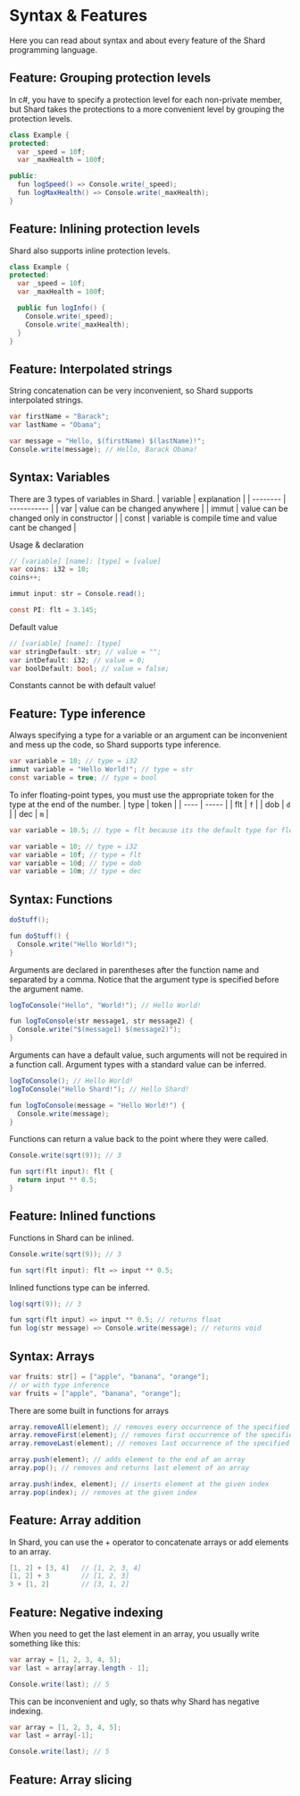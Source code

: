 # Syntax & Features
Here you can read about syntax and about every feature of the Shard programming language.
## Feature: Grouping protection levels
In c#, you have to specify a protection level for each non-private member, but Shard takes the protections to a more convenient level by grouping the protection levels.
```cs
class Example {
protected:
  var _speed = 10f;
  var _maxHealth = 100f;

public:
  fun logSpeed() => Console.write(_speed);
  fun logMaxHealth() => Console.write(_maxHealth);
}
```
## Feature: Inlining protection levels
Shard also supports inline protection levels.
```cs
class Example {
protected:
  var _speed = 10f;
  var _maxHealth = 100f;

  public fun logInfo() {
    Console.write(_speed);
    Console.write(_maxHealth);
  }
}
```
## Feature: Interpolated strings
String concatenation can be very inconvenient, so Shard supports interpolated strings.
```cs
var firstName = "Barack";
var lastName = "Obama";

var message = "Hello, $(firstName) $(lastName)!";
Console.write(message); // Hello, Barack Obama!
```
## Syntax: Variables
There are 3 types of variables in Shard.
| variable | explanation |
| -------- | ----------- |
| var | value can be changed anywhere |
| immut | value can be changed only in constructor |
| const | variable is compile time and value cant be changed  |

Usage & declaration
```cs
// [variable] [name]: [type] = [value]
var coins: i32 = 10;
coins++;

immut input: str = Console.read();

const PI: flt = 3.145;
```
Default value
```cs
// [variable] [name]: [type]
var stringDefault: str; // value = "";
var intDefault: i32; // value = 0;
var boolDefault: bool; // value = false;
```
Constants cannot be with default value!
## Feature: Type inference
Always specifying a type for a variable or an argument can be inconvenient and mess up the code, so Shard supports type inference.
```cs
var variable = 10; // type = i32
immut variable = "Hello World!"; // type = str
const variable = true; // type = bool
```
To infer floating-point types, you must use the appropriate token for the type at the end of the number.
| type | token |
| ---- | ----- |
| flt | `f` |
| dob | `d` |
| dec | `m` |
```cs
var variable = 10.5; // type = flt because its the default type for floating point numbers

var variable = 10; // type = i32
var variable = 10f; // type = flt
var variable = 10d; // type = dob
var variable = 10m; // type = dec
```
## Syntax: Functions
```cs
doStuff();

fun doStuff() {
  Console.write("Hello World!");
}
```
Arguments are declared in parentheses after the function name and separated by a comma.
Notice that the argument type is specified before the argument name.
```cs
logToConsole("Hello", "World!"); // Hello World!

fun logToConsole(str message1, str message2) {
  Console.write("$(message1) $(message2)");
}
```
Arguments can have a default value, such arguments will not be required in a function call.
Argument types with a standard value can be inferred.
```cs
logToConsole(); // Hello World!
logToConsole("Hello Shard!"); // Hello Shard!

fun logToConsole(message = "Hello World!") {
  Console.write(message);
}
```
Functions can return a value back to the point where they were called.
```cs
Console.write(sqrt(9)); // 3

fun sqrt(flt input): flt {
  return input ** 0.5;
}
```
## Feature: Inlined functions
Functions in Shard can be inlined.
```cs
Console.write(sqrt(9)); // 3

fun sqrt(flt input): flt => input ** 0.5;
```
Inlined functions type can be inferred.
```cs
log(sqrt(9)); // 3

fun sqrt(flt input) => input ** 0.5; // returns float
fun log(str message) => Console.write(message); // returns void
```
## Syntax: Arrays
```cs
var fruits: str[] = ["apple", "banana", "orange"];
// or with type inference
var fruits = ["apple", "banana", "orange"];
```
There are some built in functions for arrays
```cs
array.removeAll(element); // removes every occurrence of the specified element in an array
array.removeFirst(element); // removes first occurrence of the specified element in an array
array.removeLast(element); // removes last occurrence of the specified element in an array

array.push(element); // adds element to the end of an array
array.pop(); // removes and returns last element of an array

array.push(index, element); // inserts element at the given index
array.pop(index); // removes at the given index
```
## Feature: Array addition
In Shard, you can use the + operator to concatenate arrays or add elements to an array.
```cs
[1, 2] + [3, 4]   // [1, 2, 3, 4]
[1, 2] + 3        // [1, 2, 3]
3 + [1, 2]        // [3, 1, 2]
```
## Feature: Negative indexing
When you need to get the last element in an array, you usually write something like this:
```cs
var array = [1, 2, 3, 4, 5];
var last = array[array.length - 1];

Console.write(last); // 5
```
This can be inconvenient and ugly, so thats why Shard has negative indexing.
```cs
var array = [1, 2, 3, 4, 5];
var last = array[-1];

Console.write(last); // 5
```
## Feature: Array slicing
